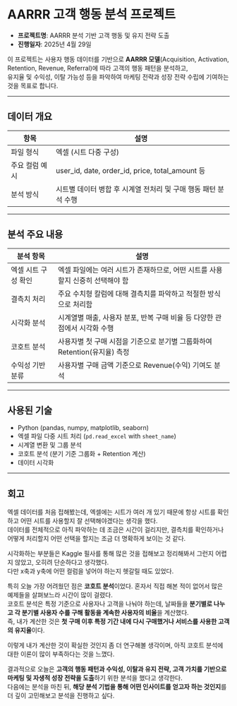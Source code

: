 # AARRR 고객 행동 분석 프로젝트

- **프로젝트명**: AARRR 분석 기반 고객 행동 및 유지 전략 도출
- **진행일자**: 2025년 4월 29일

이 프로젝트는 사용자 행동 데이터를 기반으로 **AARRR 모델**(Acquisition, Activation, Retention, Revenue, Referral)에 따라 고객의 행동 패턴을 분석하고,  
유지율 및 수익성, 이탈 가능성 등을 파악하여 마케팅 전략과 성장 전략 수립에 기여하는 것을 목표로 합니다.

---

## 데이터 개요

| 항목             | 설명                                                                 |
|------------------|----------------------------------------------------------------------|
| 파일 형식         | 엑셀 (시트 다중 구성)                                                  |
| 주요 컬럼 예시     | user_id, date, order_id, price, total_amount 등                      |
| 분석 방식         | 시트별 데이터 병합 후 시계열 전처리 및 구매 행동 패턴 분석 수행         |

---

## 분석 주요 내용

| 분석 항목           | 설명                                                                                   |
|----------------------|------------------------------------------------------------------------------------------|
| 엑셀 시트 구성 확인   | 엑셀 파일에는 여러 시트가 존재하므로, 어떤 시트를 사용할지 신중히 선택해야 함                            |
| 결측치 처리         | 주요 수치형 칼럼에 대해 결측치를 파악하고 적절한 방식으로 처리함                                        |
| 시각화 분석         | 시계열별 매출, 사용자 분포, 반복 구매 비율 등 다양한 관점에서 시각화 수행                              |
| 코호트 분석         | 사용자별 첫 구매 시점을 기준으로 분기별 그룹화하여 Retention(유지율) 측정                             |
| 수익성 기반 분류     | 사용자별 구매 금액 기준으로 Revenue(수익) 기여도 분석                                                |

---

## 사용된 기술

- Python (pandas, numpy, matplotlib, seaborn)
- 엑셀 파일 다중 시트 처리 (`pd.read_excel` with `sheet_name`)
- 시계열 변환 및 그룹 분석
- 코호트 분석 (분기 기준 그룹화 + Retention 계산)
- 데이터 시각화

---

## 회고

엑셀 데이터를 처음 접해봤는데, 엑셀에는 시트가 여러 개 있기 때문에 항상 시트를 확인하고 어떤 시트를 사용할지 잘 선택해야겠다는 생각을 했다.  
데이터를 전체적으로 아직 파악하는 데 조금은 시간이 걸리지만, 결측치를 확인하거나 어떻게 처리할지 어떤 선택을 할지는 조금 더 명확하게 보이는 것 같다.

시각화하는 부분들은 Kaggle 필사를 통해 많은 것을 접해보고 정리해봐서 그런지 어렵지 않았고, 오히려 단순하다고 생각했다.  
다만 x축과 y축에 어떤 컬럼을 넣어야 하는지 헷갈릴 때도 있었다.

특히 오늘 가장 어려웠던 점은 **코호트 분석**이었다. 혼자서 직접 해본 적이 없어서 많은 예제들을 살펴보느라 시간이 많이 걸렸다.  
코호트 분석은 특정 기준으로 사용자나 고객을 나눠야 하는데, 날짜들을 **분기별로 나누고 각 분기별 사용자 수를 구해 활동을 계속한 사용자의 비율**을 계산했다.  
즉, 내가 계산한 것은 **첫 구매 이후 특정 기간 내에 다시 구매했거나 서비스를 사용한 고객의 유지율**이다.

이렇게 내가 계산한 것이 확실한 것인지 좀 더 연구해볼 생각이며, 아직 코호트 분석에 대한 이론이 많이 부족하다는 것을 느꼈다.  

결과적으로 오늘은 **고객의 행동 패턴과 수익성, 이탈과 유지 전략, 고객 가치를 기반으로 마케팅 및 자생적 성장 전략을 도출**하기 위한 분석을 했다고 생각한다.  
다음에는 분석을 마친 뒤, **해당 분석 기법을 통해 어떤 인사이트를 얻고자 하는 것인지**를 더 깊이 고민해보고 분석을 진행하고 싶다.
